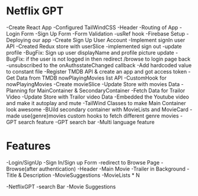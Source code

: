# Netflix GPT

-Create React App
-Configured TailWindCSS
-Header
-Routing of App
-Login Form
-Sign Up Form
-Form Validation
-usRef hook
-Firebase Setup
-Deploying our app
-Create Sign Up User Account
-Implement signIn user API
-Created Redux store with userSlice
-implemented sign out
-update profile
-BugFix: Sign up user displayName and profile picture update
-BugFix: if the user is not logged in then redirect /browse to login page back
-unsubscribed to the onAuthsstateChanged callback
-Add hardcoded value to constant file
-Register TMDB API & create an app and got access token
-Get Data from TMDB nowPlayingMovies list API
-CustomHook for nowPlayingMovies
-Create movieSlice
-Update Store with movies Data
-Planning for MainContainer & SecondaryContainer
-Fetch Data for Trailor Video
-Update Store with Trailor video Data
-Embedded the Youtube video and make it autoplay and mute
-TailWind Classes to make Main Container look awesome
-BUild secondary container with MovieLists and MovieCard
-made use{genre}movies custom hooks to fetch different genre movies
-GPT search feature
-GPT search bar
-Multi language feature
 
# Features
-Login/SignUp
  -Sign In/Sign up Form
  -redirect to Browse Page
-Browse(after authentication)
  -Header
  -Main Movie
    -Trailer in Background
    -Title & Description
    -MovieSuggestions
      -MovieLists * N

-NetflixGPT
  -search Bar
  -Movie Suggestions